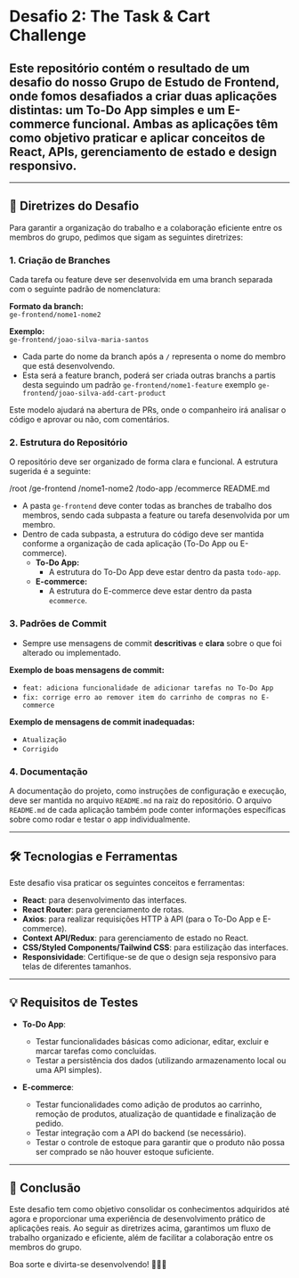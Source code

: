 # Desafio 2: The Task & Cart Challenge

## Este repositório contém o resultado de um desafio do nosso Grupo de Estudo de Frontend, onde fomos desafiados a criar duas aplicações distintas: um To-Do App simples e um E-commerce funcional. Ambas as aplicações têm como objetivo praticar e aplicar conceitos de React, APIs, gerenciamento de estado e design responsivo.

---

## 🚀 **Diretrizes do Desafio**

Para garantir a organização do trabalho e a colaboração eficiente entre os membros do grupo, pedimos que sigam as seguintes diretrizes:

### 1. **Criação de Branches**
Cada tarefa ou feature deve ser desenvolvida em uma branch separada com o seguinte padrão de nomenclatura:

**Formato da branch:**  
`ge-frontend/nome1-nome2`

**Exemplo:**  
`ge-frontend/joao-silva-maria-santos`  

- Cada parte do nome da branch após a `/` representa o nome do membro que está desenvolvendo.
- Esta será a feature branch, poderá ser criada outras branchs a partis desta seguindo um padrão `ge-frontend/nome1-feature` exemplo `ge-frontend/joao-silva-add-cart-product`

Este modelo ajudará na abertura de PRs, onde o companheiro irá analisar o código e aprovar ou não, com comentários.

### 2. **Estrutura do Repositório**
O repositório deve ser organizado de forma clara e funcional. A estrutura sugerida é a seguinte:

/root
/ge-frontend
/nome1-nome2
/todo-app
/ecommerce
README.md


- A pasta `ge-frontend` deve conter todas as branches de trabalho dos membros, sendo cada subpasta a feature ou tarefa desenvolvida por um membro.
- Dentro de cada subpasta, a estrutura do código deve ser mantida conforme a organização de cada aplicação (To-Do App ou E-commerce).
  - **To-Do App:** 
    - A estrutura do To-Do App deve estar dentro da pasta `todo-app`.
  - **E-commerce:**
    - A estrutura do E-commerce deve estar dentro da pasta `ecommerce`.

### 3. **Padrões de Commit**
- Sempre use mensagens de commit **descritivas** e **clara** sobre o que foi alterado ou implementado.
  
**Exemplo de boas mensagens de commit:**
- `feat: adiciona funcionalidade de adicionar tarefas no To-Do App`
- `fix: corrige erro ao remover item do carrinho de compras no E-commerce`

**Exemplo de mensagens de commit inadequadas:**
- `Atualização`
- `Corrigido`

### 4. **Documentação**
A documentação do projeto, como instruções de configuração e execução, deve ser mantida no arquivo `README.md` na raiz do repositório. O arquivo `README.md` de cada aplicação também pode conter informações específicas sobre como rodar e testar o app individualmente.

---

## 🛠 **Tecnologias e Ferramentas**

Este desafio visa praticar os seguintes conceitos e ferramentas:

- **React**: para desenvolvimento das interfaces.
- **React Router**: para gerenciamento de rotas.
- **Axios**: para realizar requisições HTTP à API (para o To-Do App e E-commerce).
- **Context API/Redux**: para gerenciamento de estado no React.
- **CSS/Styled Components/Tailwind CSS**: para estilização das interfaces.
- **Responsividade**: Certifique-se de que o design seja responsivo para telas de diferentes tamanhos.
  
---

## 💡 **Requisitos de Testes**

- **To-Do App**:
  - Testar funcionalidades básicas como adicionar, editar, excluir e marcar tarefas como concluídas.
  - Testar a persistência dos dados (utilizando armazenamento local ou uma API simples).

- **E-commerce**:
  - Testar funcionalidades como adição de produtos ao carrinho, remoção de produtos, atualização de quantidade e finalização de pedido.
  - Testar integração com a API do backend (se necessário).
  - Testar o controle de estoque para garantir que o produto não possa ser comprado se não houver estoque suficiente.

---

## 📝 **Conclusão**
Este desafio tem como objetivo consolidar os conhecimentos adquiridos até agora e proporcionar uma experiência de desenvolvimento prático de aplicações reais. Ao seguir as diretrizes acima, garantimos um fluxo de trabalho organizado e eficiente, além de facilitar a colaboração entre os membros do grupo.

Boa sorte e divirta-se desenvolvendo! 👨‍💻🎨

